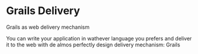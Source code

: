 Grails Delivery
===============

Grails as web delivery mechanism

You can write your application in wathever language you prefers and deliver it to the web with de almos perfectly design delivery mechanism: Grails

